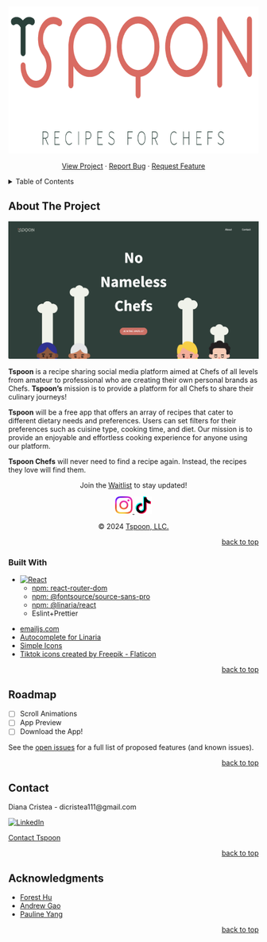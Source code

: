 <a name="readme-top"></a>
<!-- PROJECT SHIELDS -->
<!--
*** I'm using markdown "reference style" links for readability.
*** Reference links are enclosed in brackets [ ] instead of parentheses ( ).
*** See the bottom of this document for the declaration of the reference variables
*** for contributors-url, forks-url, etc. This is an optional, concise syntax you may use.
*** https://www.markdownguide.org/basic-syntax/#reference-style-links
-->
<!-- [![Contributors][contributors-shield]][contributors-url]
[![Issues][issues-shield]][issues-url]
[![MIT License][license-shield]][license-url] -->


<!-- PROJECT LOGO -->
<div align="center">
    <a href="https://tspoonapp.com" target="blank">
        <img src="./src/assets/logo/Full_Logo_Trans_Text.png" alt="Tspoon Logo" width="716" height="296">
    </a>
    <p align="center">
        <a href="https://tspoonapp.com/" target="blank">View Project</a>
        ·
        <a href="https://github.com/dicristea/tspoon-web/issues/new?labels=bug&template=bug-report---.md" target="blank">Report Bug</a>
        ·
        <a href="https://github.com/dicristea/tspoon-web/issues/new?labels=enhancement&template=feature-request---.md" target="blank">Request Feature</a>
    </p>
</div>



<!-- TABLE OF CONTENTS -->
<details>
  <summary>Table of Contents</summary>
  <ol>
    <li>
      <a href="#about-the-project">About The Project</a>
      <ul>
        <li><a href="#built-with">Built With</a></li>
      </ul>
    </li>
    <!-- <li>
      <a href="#getting-started">Getting Started</a>
      <ul>
        <li><a href="#prerequisites">Prerequisites</a></li>
        <li><a href="#installation">Installation</a></li>
      </ul>
    </li> -->
    <!-- <li><a href="#usage">Usage</a></li> -->
    <li><a href="#roadmap">Roadmap</a></li>
    <li><a href="#license">License</a></li>
    <li><a href="#contact">Contact</a></li>
    <li><a href="#acknowledgments">Acknowledgments</a></li>
  </ol>
</details>



<!-- ABOUT THE PROJECT -->
## About The Project

[![Product Name Screen Shot][product-screenshot]](https://tspoonapp.com)

<p align="left">
    <b>Tspoon</b> is a recipe sharing social media platform aimed at Chefs of all levels from amateur to professional who are creating their own personal brands as Chefs. <b>Tspoon’s</b> mission is to provide a platform for all Chefs to share their culinary journeys! 
</p>
<p align='left'>
    <b>Tspoon</b> will be a free app that offers an array of recipes that cater to different dietary needs and preferences. Users can set filters for their preferences such as cuisine type, cooking time, and diet. Our mission is to provide an enjoyable and effortless cooking experience for anyone using our platform. 
</p>
<p align='left'>
    <b>Tspoon Chefs</b> will never need to find a recipe again. Instead, the recipes they love will find them.
</p>

<p align='center'>Join the <a href="https://tspoonapp.com/#waitlist" target="blank">Waitlist</a> to stay updated!</p>
<p align="center">
    <a href="https://www.instagram.com/tspoonapp/" target="blank">
        <img src="./src/assets/social-icons/Instagram/01 Gradient Glyph/Instagram_Glyph_Gradient.png" alt="Tspoon's Instagram" width="35" height="35">
    </a>
    <a href="https://www.tiktok.com/@tspoon.app" target="blank">
        <img src="./src/assets/social-icons/TikTok/tiktok.png" alt="Tspoon's Tiktok" width="35" height="35">
    </a>
</p>
<p align="center">
    © 2024 <a href="https://tspoonapp.com/" target="blank">Tspoon, LLC.</a>
</p>


<p align="right"><a href="#readme-top">back to top</a></p>



### Built With

* [![React][React.js]][React-url]
    - [npm: react-router-dom](https://www.npmjs.com/package/react-router-dom)
    - [npm: @fontsource/source-sans-pro](https://www.npmjs.com/package/@fontsource/source-sans-pro)
    - [npm: @linaria/react](https://www.npmjs.com/package/@linaria/react)
    - Eslint+Prettier


- [emailjs.com](https://www.emailjs.com/)
- [Autocomplete for Linaria](https://marketplace.visualstudio.com/items?itemName=styled-components.vscode-styled-components)
- [Simple Icons](https://simpleicons.org/)
- <a href="https://www.flaticon.com/free-icons/tiktok" title="tiktok icons">Tiktok icons created by Freepik - Flaticon</a>


<p align="right"><a href="#readme-top">back to top</a></p>



<!-- GETTING STARTED -->
<!-- ## Getting Started

This is an example of how you may give instructions on setting up your project locally.
To get a local copy up and running follow these simple example steps.

### Prerequisites

This is an example of how to list things you need to use the software and how to install them.
* npm
  ```sh
  npm install npm@latest -g
  ```

### Installation

1. Get a free API Key at [https://example.com](https://example.com)
2. Clone the repo
   ```sh
   git clone https://github.com/dicristea/tspoon-web.git
   ```
3. Install NPM packages
   ```sh
   npm install
   ```
4. Enter your API in `config.js`
   ```js
   const API_KEY = 'ENTER YOUR API';
   ```

<p align="right"><a href="#readme-top">back to top</a></p>
 -->


<!-- USAGE EXAMPLES -->
<!-- ## Usage

Use this space to show useful examples of how a project can be used. Additional screenshots, code examples and demos work well in this space. You may also link to more resources.

_For more examples, please refer to the [Documentation](https://example.com)_

<p align="right"><a href="#readme-top">back to top</a></p>

 -->

<!-- ROADMAP -->
## Roadmap

- [ ] Scroll Animations
- [ ] App Preview
- [ ] Download the App!

See the [open issues](https://github.com/dicristea/tspoon-web/issues) for a full list of proposed features (and known issues).

<p align="right"><a href="#readme-top">back to top</a></p>




<!-- LICENSE -->
<!-- ## License

Distributed under the MIT License. See `LICENSE.txt` for more information.

<p align="right"><a href="#readme-top">back to top</a></p> -->



<!-- CONTACT -->
## Contact
<p align="left">Diana Cristea - dicristea111@gmail.com</p>

[![LinkedIn][linkedin-shield]][linkedin-url]

[Contact Tspoon](https://tspoonapp.com/contact)

<p align="right"><a href="#readme-top">back to top</a></p>



<!-- ACKNOWLEDGMENTS -->
## Acknowledgments

* [Forest Hu](https://github.com/foresthu2006)
* [Andrew Gao](https://www.linkedin.com/in/andrew-gao/)
* [Pauline Yang](https://www.linkedin.com/in/pauline-hyejin-yang/)

<p align="right"><a href="#readme-top">back to top</a></p>



<!-- MARKDOWN LINKS & IMAGES -->
<!-- https://www.markdownguide.org/basic-syntax/#reference-style-links -->

<!-- [contributors-shield]: https://img.shields.io/github/contributors/dicristea/tspoon-web.svg?style=for-the-badge
[contributors-url]: https://github.com/dicristea/tspoon-web/graphs/contributors
[issues-shield]: https://img.shields.io/github/issues/dicristea/tspoon-web.svg?style=for-the-badge
[issues-url]: https://github.com/dicristea/tspoon-web/issues -->
<!-- [license-shield]: https://img.shields.io/github/license/dicristea/tspoon-web.svg?style=for-the-badge
[license-url]: https://github.com/dicristea/tspoon-web/blob/master/LICENSE.txt -->
[linkedin-shield]: https://img.shields.io/badge/-LinkedIn-black.svg?style=for-the-badge&logo=linkedin&colorB=555
[linkedin-url]: https://linkedin.com/in/dicristea
[product-screenshot]: ./src/assets/Tspoon_Site_Preview.png
[React.js]: https://img.shields.io/badge/React-20232A?style=for-the-badge&logo=react&logoColor=61DAFB
[React-url]: https://reactjs.org/